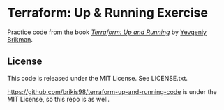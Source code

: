 # Terraform: Up & Running Exercise

Practice code from the book *[Terraform: Up and Running](http://www.terraformupandrunning.com)* by
[Yevgeniy Brikman](http://www.ybrikman.com).

## License

This code is released under the MIT License. See LICENSE.txt.

https://github.com/brikis98/terraform-up-and-running-code is under the MIT License, so this repo is as well.
